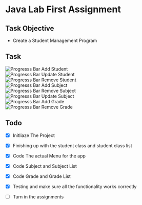 # Java Lab First Assignment

## Task Objective

- Create a Student Management Program

## Task

![Progresss Bar](https://progress-bar.dev/100/)  Add Student       
![Progresss Bar](https://progress-bar.dev/100/)  Update Student    
![Progresss Bar](https://progress-bar.dev/100/)  Remove Student  
![Progresss Bar](https://progress-bar.dev/100/)  Add Subject<br/>
![Progresss Bar](https://progress-bar.dev/100/)  Remove Subject<br/> 
![Progresss Bar](https://progress-bar.dev/100/)  Update Subject<br/> 
![Progresss Bar](https://progress-bar.dev/100/)  Add Grade<br/>
![Progresss Bar](https://progress-bar.dev/100/)  Remove Grade<br/> 


## Todo

- [x] Initliaze The Project
- [x] Finishing up with the student class and student class list
- [x] Code The actual Menu for the app
- [x] Code Subject and Subject List
- [x] Code Grade and Grade List
- [x] Testing and make sure all the functionality works correctly
- [ ] Turn in the assignments


